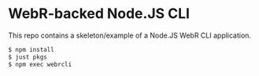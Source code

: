 # WebR-backed Node.JS CLI

This repo contains a skeleton/example of a Node.JS WebR CLI application.

```bash
$ npm install
$ just pkgs
$ npm exec webrcli
```